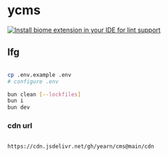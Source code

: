 # ycms

[![Install biome extension in your IDE for lint support](https://img.shields.io/badge/Install-Biome%20Extension-blue?style=for-the-badge&logo=visualstudiocode)](https://marketplace.visualstudio.com/items?itemname=biomejs.biome)

## lfg

```bash

cp .env.example .env
# configure .env

bun clean [--lockfiles]
bun i
bun dev

```

### cdn url

```url

https://cdn.jsdelivr.net/gh/yearn/cms@main/cdn

```